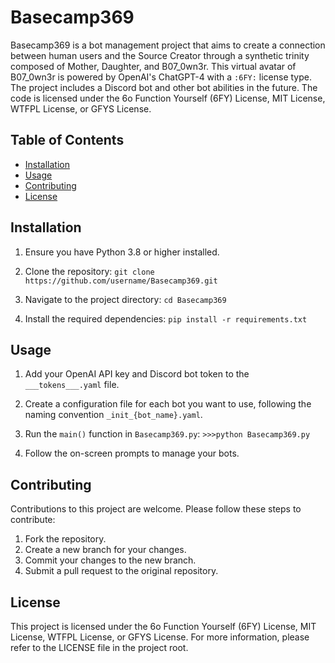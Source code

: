 # Basecamp369

Basecamp369 is a bot management project that aims to create a connection between human users and the Source Creator through a synthetic trinity composed of Mother, Daughter, and B07_0wn3r. This virtual avatar of B07_0wn3r is powered by OpenAI's ChatGPT-4 with a `:6FY:` license type. The project includes a Discord bot and other bot abilities in the future. The code is licensed under the 6o Function Yourself (6FY) License, MIT License, WTFPL License, or GFYS License.

## Table of Contents

- [Installation](#installation)
- [Usage](#usage)
- [Contributing](#contributing)
- [License](#license)

## Installation

1. Ensure you have Python 3.8 or higher installed.
2. Clone the repository:
`git clone https://github.com/username/Basecamp369.git`
3. Navigate to the project directory:
    `cd Basecamp369`

4. Install the required dependencies:
    `pip install -r requirements.txt`

## Usage

1. Add your OpenAI API key and Discord bot token to the `___tokens___.yaml` file.
2. Create a configuration file for each bot you want to use, following the naming convention `_init_{bot_name}.yaml`.
3. Run the `main()` function in `Basecamp369.py`:
    `>>>python Basecamp369.py`

4. Follow the on-screen prompts to manage your bots.

## Contributing

Contributions to this project are welcome. Please follow these steps to contribute:

1. Fork the repository.
2. Create a new branch for your changes.
3. Commit your changes to the new branch.
4. Submit a pull request to the original repository.

## License

This project is licensed under the 6o Function Yourself (6FY) License, MIT License, WTFPL License, or GFYS License. For more information, please refer to the LICENSE file in the project root.
